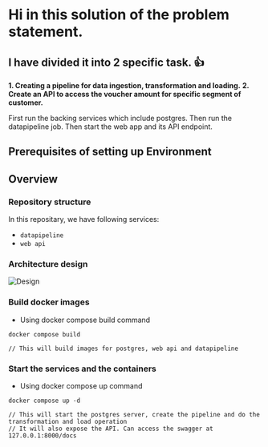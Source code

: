 # Hi in this solution of the problem statement.
## I have divided it into 2 specific task. :+1:



**1. Creating a pipeline for data ingestion, transformation and loading.**
**2. Create an API to access the voucher amount for specific segment of customer.**


First run the backing services which include postgres.
Then run the datapipeline job.
Then start the web app and its API endpoint.


## Prerequisites of setting up Environment

## Overview

### Repository structure

In this repositary, we have following services: 

- `datapipeline`
- `web api`

### Architecture design

![Design](https://github.com/)



### Build docker images
* Using docker compose build command
```ssh
docker compose build

// This will build images for postgres, web api and datapipeline
```

### Start the services and the containers
* Using docker compose up command
```ssh
docker compose up -d

// This will start the postgres server, create the pipeline and do the transformation and load operation
// It will also expose the API. Can access the swagger at 127.0.0.1:8000/docs
```









